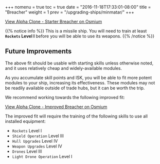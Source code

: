 +++
nomenu = true
toc = true
date = "2016-11-18T17:33:01-08:00"
title = "Breacher"
weight = 1
prev = "/upgrading-ships/minmatar/"
+++

<object type="image/svg+xml" data="https://o.smium.org/api/convert/118525/svg/118525-alpha-clone---starter-breacher.svg?privatetoken=3731824593036378112"><a href="https://o.smium.org/loadout/private/118525/3731824593036378112">View Alpha Clone - Starter Breacher on Osmium</a></object>

{{% notice info %}}
This is a missile ship.  You will need to train at least **`Rockets` Level I** 
before you will be able to use its weapons.
{{% /notice %}}

## Future Improvements

The above fit should be usable with starting skills unless otherwise noted,
and it uses relatively cheap and widely-available modules.  

As you accumulate skill points and ISK, you will be able to fit more potent
modules to your ship, increasing its effectiveness.  These modules may not be
readily available outside of trade hubs, but it can be worth the trip.

We recommend working towards the following improved fit:

<object type="image/svg+xml" data="https://o.smium.org/api/convert/118527/svg/118527-alpha-clone---improved-breacher.svg?privatetoken=5891712325630558208"><a href="https://o.smium.org/loadout/private/118527/5891712325630558208">View Alpha Clone - Improved Breacher on Osmium</a></object>

The improved fit will require the training of the following skills to use all installed equipment:

* `Rockets` Level I
* `Shield Operation` Level III
* `Hull Upgrades` Level IV
* `Weapon Upgrades` Level IV
* `Drones` Level III
* `Light Drone Operation` Level I

